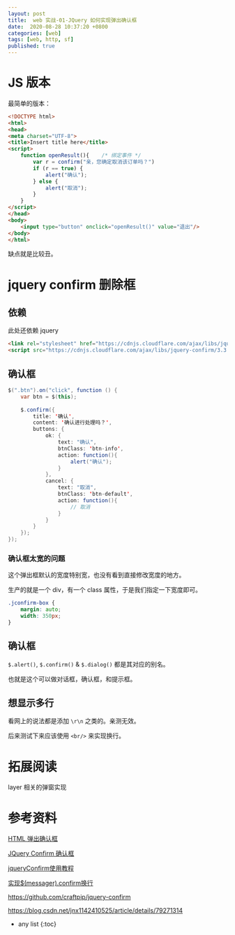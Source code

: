 ```yaml
---
layout: post
title:  web 实战-01-JQuery 如何实现弹出确认框
date:  2020-08-28 10:37:20 +0800
categories: [web]
tags: [web, http, sf]
published: true
---
```


# JS 版本

最简单的版本：

```html
<!DOCTYPE html>
<html>
<head>
<meta charset="UTF-8">
<title>Insert title here</title>
<script>
	function openResult(){    /* 绑定事件 */
		var r = confirm("亲，您确定取消该订单吗？")
		if (r == true) {
            alert("确认");
		} else {
			alert("取消");
		}
	} 
</script>
</head>
<body>
	<input type="button" onclick="openResult()" value="退出"/>
</body>
</html>
```

缺点就是比较丑。


# jquery confirm 删除框

## 依赖

此处还依赖 jquery 

```html
<link rel="stylesheet" href="https://cdnjs.cloudflare.com/ajax/libs/jquery-confirm/3.3.0/jquery-confirm.min.css"></link>
<script src="https://cdnjs.cloudflare.com/ajax/libs/jquery-confirm/3.3.0/jquery-confirm.min.js"></script>
```

## 确认框


```java
$(".btn").on("click", function () {
	var btn = $(this);
	
	$.confirm({
		title: '确认',
        content: '确认进行处理吗？',
		buttons: {
			ok: {
				text: "确认",
				btnClass: 'btn-info',
				action: function(){
					alert("确认");
				}
			},
			cancel: {
				text: "取消",
				btnClass: 'btn-default',
				action: function(){
					// 取消
				}
			}
		}
	});
});
```

### 确认框太宽的问题

这个弹出框默认的宽度特别宽，也没有看到直接修改宽度的地方。

生产的就是一个 div，有一个 class 属性，于是我们指定一下宽度即可。

```css
.jconfirm-box {
	margin: auto;
	width: 350px;
}
```

## 确认框

`$.alert()`, `$.confirm()` & `$.dialog()` 都是其对应的别名。

也就是这个可以做对话框，确认框，和提示框。

## 想显示多行

看网上的说法都是添加 `\r\n` 之类的。亲测无效。

后来测试下来应该使用 `<br/>` 来实现换行。

# 拓展阅读

layer 相关的弹窗实现

# 参考资料

[HTML 弹出确认框](https://blog.csdn.net/abc1498880402/article/details/84313604)

[JQuery Confirm 确认框](https://blog.csdn.net/jnx1142410525/article/details/79271314)

[jqueryConfirm使用教程](https://www.jianshu.com/p/c25da8e83852)

[实现$(messager).confirm换行](https://blog.csdn.net/whm18322394724/article/details/79145353)

https://github.com/craftpip/jquery-confirm

https://blog.csdn.net/jnx1142410525/article/details/79271314

* any list
{:toc}